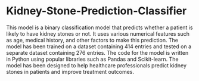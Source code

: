 # Kidney-Stone-Prediction-Classifier

This model is a binary classification model that predicts whether a patient is likely to have kidney stones or not. It uses various numerical features such as age, medical history, and other factors to make this prediction. The model has been trained on a dataset containing 414 entries and tested on a separate dataset containing 276 entries. The code for the model is written in Python using popular libraries such as Pandas and Scikit-learn. The model has been designed to help healthcare professionals predict kidney stones in patients and improve treatment outcomes.

